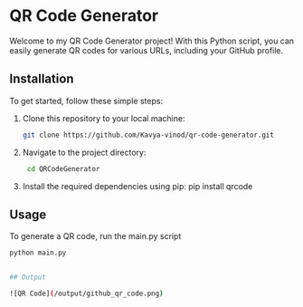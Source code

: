 #  QR Code Generator

Welcome to my QR Code Generator project! With this Python script, you can easily generate QR codes for various URLs, including your GitHub profile.

## Installation

To get started, follow these simple steps:

1. Clone this repository to your local machine:
   
   ```bash
   git clone https://github.com/Kavya-vinod/qr-code-generator.git
2. Navigate to the project directory:
   ```bash
    cd QRCodeGenerator
3. Install the required dependencies using pip:
    pip install qrcode
   
## Usage
 To generate a QR code, run the main.py script
   ```bash
   python main.py


## Output

![QR Code](/output/github_qr_code.png)
